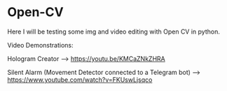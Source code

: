 # Open-CV
Here I will be testing some img and video editing with Open CV in python.

Video Demonstrations:

Hologram Creator --> https://youtu.be/KMCaZNkZHRA

Silent Alarm (Movement Detector connected to a Telegram bot) --> https://www.youtube.com/watch?v=FKUswLjsqco
